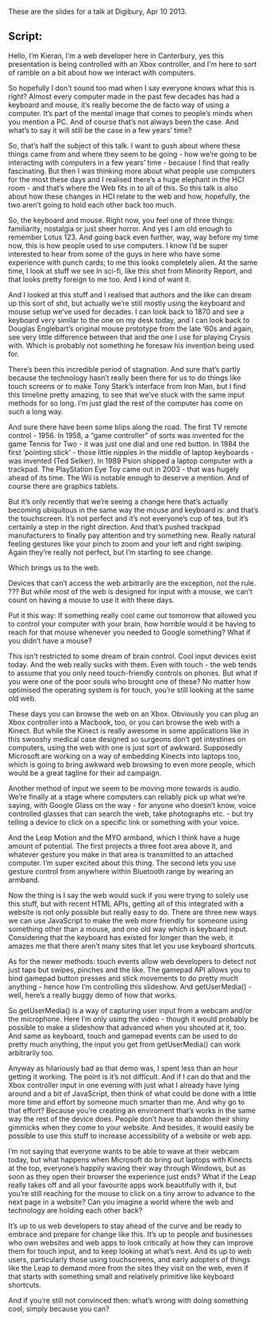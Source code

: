 These are the slides for a talk at Digibury, Apr 10 2013.

## Script: 

Hello, I’m Kieran, I’m a web developer here in Canterbury, yes this presentation is being controlled with an Xbox controller, and I’m here to sort of ramble on a bit about how we interact with computers.

So hopefully I don’t sound too mad when I say everyone knows what this is right? Almost every computer made in the past few decades has had a keyboard and mouse, it’s really become the de facto way of using a computer. It’s part of the mental image that comes to people’s minds when you mention a PC. And of course that’s not always been the case. And what’s to say it will still be the case in a few years’ time?

So, that’s half the subject of this talk. I want to gush about where these things came from and where they seem to be going - how we’re going to be interacting with computers in a few years’ time - because I find that really fascinating. But then I was thinking more about what people use computers for the most these days and I realised there’s a huge elephant in the HCI room - and that’s where the Web fits in to all of this. So this talk is also about how these changes in HCI relate to the web and how, hopefully, the two aren’t going to hold each other back too much.

So, the keyboard and mouse. Right now, you feel one of three things: familiarity, nostalgia or just sheer horror. And yes I am old enough to remember Lotus 123. And going back even further, way, way before my time now, this is how people used to use computers. I know I’d be super interested to hear from some of the guys in here who have some experience with punch cards; to me this looks completely alien. At the same time, I look at stuff we see in sci-fi, like this shot from Minority Report, and that looks pretty foreign to me too. And I kind of want it.

And I looked at this stuff and I realised that authors and the like can dream up this sort of shit, but actually we’re still mostly using the keyboard and mouse setup we’ve used for decades. I can look back to 1870 and see a keyboard very similar to the one on my desk today, and I can look back to Douglas Englebart’s original mouse prototype from the late ‘60s and again, see very little difference between that and the one I use for playing Crysis with. Which is probably not something he foresaw his invention being used for. 

There’s been this incredible period of stagnation. And sure that’s partly because the technology hasn’t really been there for us to do things like touch screens or to make Tony Stark’s interface from Iron Man, but I find this timeline pretty amazing, to see that we’ve stuck with the same input methods for so long. I’m just glad the rest of the computer has come on such a long way.

And sure there have been some blips along the road. The first TV remote control - 1956. In 1958, a “game controller” of sorts was invented for the game Tennis for Two - it was just one dial and one red button. In 1984 the first ‘pointing stick’ - those little nipples in the middle of laptop keyboards - was invented (Ted Selker). In 1989 Psion shipped a laptop computer with a trackpad. The PlayStation Eye Toy came out in 2003 - that was hugely ahead of its time. The Wii is notable enough to deserve a mention. And of course there are graphics tablets.

But it’s only recently that we’re seeing a change here that’s actually becoming ubiquitous in the same way the mouse and keyboard is: and that’s the touchscreen. It’s not perfect and it’s not everyone’s cup of tea, but it’s certainly a step in the right direction. And that’s pushed trackpad manufacturers to finally pay attention and try something new. Really natural feeling gestures like your pinch to zoom and your left and right swiping. Again they’re really not perfect, but I’m starting to see change.

Which brings us to the web.

Devices that can’t access the web arbitrarily are the exception, not the rule. ??? But while most of the web is designed for input with a mouse, we can’t count on having a mouse to use it with these days. 

Put it this way: If something really cool came out tomorrow that allowed you to control your computer with your brain, how horrible would it be having to reach for that mouse whenever you needed to Google something? What if you didn’t have a mouse? 

This isn’t restricted to some dream of brain control. Cool input devices exist today. And the web really sucks with them. Even with touch - the web tends to assume that you only need touch-friendly controls on phones. But what if you were one of the poor souls who brought one of these? No matter how optimised the operating system is for touch, you’re still looking at the same old web.

These days you can browse the web on an Xbox. Obviously you can plug an Xbox controller into a Macbook, too, or you can browse the web with a Kinect. But while the Kinect is really awesome in some applications like in this swooshy medical case designed so surgeons don’t get intestines on computers, using the web with one is just sort of awkward. Supposedly Microsoft are working on a way of embedding Kinects into laptops too, which is going to bring awkward web browsing to even more people, which would be a great tagline for their ad campaign.

Another method of input we seem to be moving more towards is audio. We’re finally at a stage where computers can reliably pick up what we’re saying, with Google Glass on the way - for anyone who doesn’t know, voice controlled glasses that can search the web, take photographs etc. - but try telling a device to click on a specific link or something with your voice.

And the Leap Motion and the MYO armband, which I think have a huge amount of potential. The first projects a three foot area above it, and whatever gesture you make in that area is transmitted to an attached computer. I’m super excited about this thing. The second lets you use gesture control from anywhere within Bluetooth range by wearing an armband.

Now the thing is I say the web would suck if you were trying to solely use this stuff, but with recent HTML APIs, getting all of this integrated with a website is not only possible but really easy to do. There are three new ways we can use JavaScript to make the web more friendly for someone using something other than a mouse, and one old way which is keyboard input. Considering that the keyboard has existed for longer than the web, it amazes me that there aren’t many sites that let you use keyboard shortcuts.

As for the newer methods: touch events allow web developers to detect not just taps but swipes, pinches and the like. The gamepad API allows you to bind gamepad button presses and stick movements to do pretty much anything - hence how I’m controlling this slideshow. And getUserMedia() - well, here’s a really buggy demo of how that works.

So getUserMedia() is a way of capturing user input from a webcam and/or the microphone. Here I’m only using the video - though it would probably be possible to make a slideshow that advanced when you shouted at it, too. And same as keyboard, touch and gamepad events can be used to do pretty much anything, the input you get from getUserMedia() can work arbitrarily too.

Anyway as hilariously bad as that demo was, I spent less than an hour getting it working. The point is it’s not difficult. And if I can do that and the Xbox controller input in one evening with just what I already have lying around and a bit of JavaScript, then think of what could be done with a little more time and effort by someone much smarter than me. And why go to that effort? Because you’re creating an enviroment that’s works in the same way the rest of the device does. People don’t have to abandon their shiny gimmicks when they come to your website. And besides, it would easily be possible to use this stuff to increase accessibility of a website or web app. 

I’m not saying that everyone wants to be able to wave at their webcam today, but what happens when Microsoft do bring out laptops with Kinects at the top, everyone’s happily waving their way through Windows, but as soon as they open their browser the experience just ends? What if the Leap really takes off and all your favourite apps work beautifully with it, but you’re still reaching for the mouse to click on a tiny arrow to advance to the next page in a website? Can you imagine a world where the web and technology are holding each other back?

It’s up to us web developers to stay ahead of the curve and be ready to embrace and prepare for change like this. It’s up to people and businesses who own websites and web apps to look critically at how they can improve them for touch input, and to keep looking at what’s next. And its up to web users, particularly those using touchscreens, and early adopters of things like the Leap to demand more from the sites they visit on the web, even if that starts with something small and relatively primitive like keyboard shortcuts.

And if you’re still not convinced then: what’s wrong with doing something cool, simply because you can?
